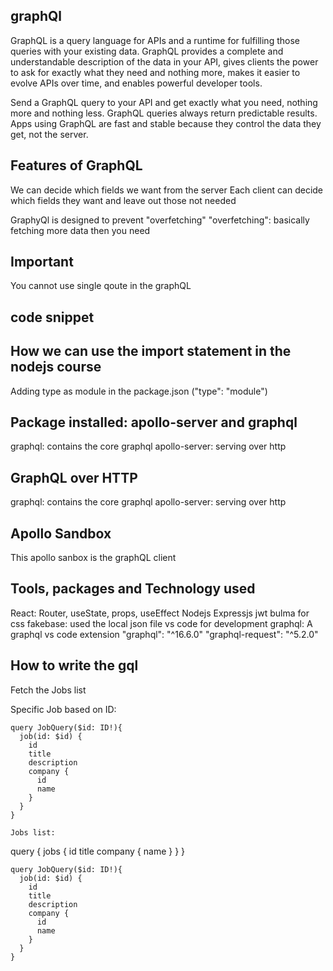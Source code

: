 ## graphQl
GraphQL is a query language for APIs and a runtime for fulfilling those queries with your existing data. GraphQL provides a complete and understandable description of the data in your API, gives clients the power to ask for exactly what they need and nothing more, makes it easier to evolve APIs over time, and enables powerful developer tools.

Send a GraphQL query to your API and get exactly what you need, nothing more and nothing less. GraphQL queries always return predictable results. Apps using GraphQL are fast and stable because they control the data they get, not the server.

## Features of GraphQL
We can decide which fields we want from the server
Each client can decide which fields they want and leave out those not needed

GraphyQl is designed to prevent "overfetching"
"overfetching": basically fetching more data then you need


## Important
You cannot use single qoute in the graphQL

## code snippet

## How we can use the import statement in the nodejs course
Adding type as module in the package.json ("type": "module")

## Package installed: apollo-server and graphql
graphql: contains the core graphql
apollo-server: serving over http

## GraphQL over HTTP
graphql: contains the core graphql
apollo-server: serving over http

## Apollo Sandbox
This apollo sanbox is the graphQL client

## Tools, packages and Technology used
React: Router, useState, props, useEffect
Nodejs
Expressjs
jwt
bulma for css
fakebase: used the local json file
vs code for development
graphql: A graphql vs code extension
"graphql": "^16.6.0"
"graphql-request": "^5.2.0"


## How to write the gql
Fetch the Jobs list

Specific Job based on ID:
````
query JobQuery($id: ID!){
  job(id: $id) {
    id
    title
    description
    company {
      id
      name
    }
  }
}

Jobs list:
````
query {
  jobs {
    id
    title
    company {
      name
    }
  }
}
````
query JobQuery($id: ID!){
  job(id: $id) {
    id
    title
    description
    company {
      id
      name
    }
  }
}
````







